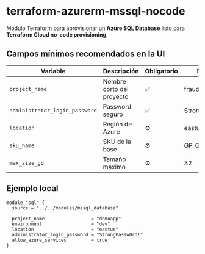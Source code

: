 # terraform-azurerm-mssql-nocode

Módulo Terraform para aprovisionar un **Azure SQL Database** listo para **Terraform Cloud no-code provisioning**.

## Campos mínimos recomendados en la UI

| Variable | Descripción | Obligatorio | Ejemplo |
|-----------|--------------|--------------|----------|
| `project_name` | Nombre corto del proyecto | ✅ | fraudwatch |
| `administrator_login_password` | Password seguro | ✅ | StrongPassw0rd! |
| `location` | Región de Azure | ⚙️ | eastus |
| `sku_name` | SKU de la base | ⚙️ | GP_Gen5_2 |
| `max_size_gb` | Tamaño máximo | ⚙️ | 32 |

## Ejemplo local

```hcl
module "sql" {
  source = "../../modules/mssql_database"

  project_name                 = "demoapp"
  environment                  = "dev"
  location                     = "eastus"
  administrator_login_password = "StrongPassw0rd!"
  allow_azure_services         = true
}
